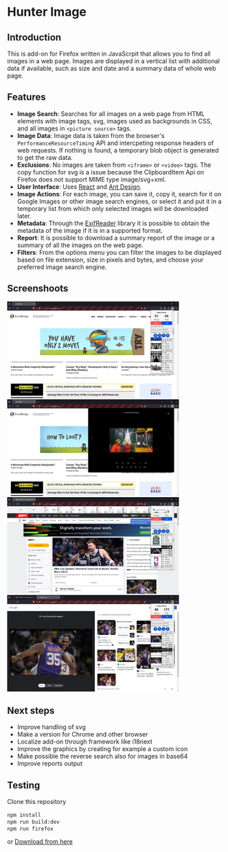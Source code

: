 # Hunter Image


## Introduction 

This is add-on for Firefox written in JavaScrpit that allows you to find all images in a web page. Images are displayed in a vertical list with additional data if available, such as size and date and a summary data of whole web page.

## Features

- **Image Search**: Searches for all images on a web page from HTML elements with image tags, svg, images used as backgrounds in CSS, and all images in `<picture source>` tags.
- **Image Data**: Image data is taken from the browser's `PerformanceResourceTiming` API and intercpeting  response headers of web requests. If nothing is found, a temporary blob object is generated to get the raw data.
- **Exclusions**: No images are taken from `<iframe>` or `<video>` tags. The copy function for svg is a issue because the ClipboardItem Api on Firefox does not support MIME type image/svg+xml.
- **User Interface**: Uses [React](https://react.dev/) and [Ant Design](https://ant.design/).
- **Image Actions**: For each image, you can save it, copy it, search for it on Google Images or other image search engines, or select it and put it in a temporary list from which only selected images will be downloaded later.
- **Metadata**: Through the [ExifReader](https://github.com/mattiasw/ExifReader) library it is possible to obtain the metadata of the image if it is in a supported format.
- **Report**: It is possible to download a summary report of the image or a summary of all the images on the web page.
- **Filters**: From the options menu you can filter the images to be displayed based on file extension, size in pixels and bytes, and choose your preferred image search engine.

## Screenshoots

<img src="./screenshoots/example1.jpg" width="400" height="225">
<img src="./screenshoots/example2.jpg" width="400" height="225">
<img src="./screenshoots/example4.jpg" width="400" height="225">
<img src="./screenshoots/example5.jpg" width="400" height="225">

## Next steps
- Improve handling of svg 
- Make a version for Chrome and other browser
- Localize add-on through framework like i18next
- Improve the graphics by creating for example a custom icon
- Make possible the reverse search also for images in base64
- Improve reports output

 ## Testing

Clone this repository
```
npm install
npm run build:dev
npm run firefox
``` 
or [Download from here](https://addons.mozilla.org/it/firefox/addon/image-hunter/)
